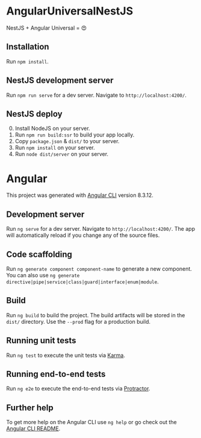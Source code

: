 # AngularUniversalNestJS

NestJS + Angular Universal = 😍

## Installation

Run `npm install`.

## NestJS development server

Run `npm run serve` for a dev server. Navigate to `http://localhost:4200/`.

## NestJS deploy

0. Install NodeJS on your server.
1. Run `npm run build:ssr` to build your app locally.
2. Copy `package.json` & `dist/` to your server.
3. Run `npm install` on your server.
4. Run `node dist/server` on your server.

# Angular

This project was generated with [Angular CLI](https://github.com/angular/angular-cli) version 8.3.12.

## Development server

Run `ng serve` for a dev server. Navigate to `http://localhost:4200/`. The app will automatically reload if you change any of the source files.

## Code scaffolding

Run `ng generate component component-name` to generate a new component. You can also use `ng generate directive|pipe|service|class|guard|interface|enum|module`.

## Build

Run `ng build` to build the project. The build artifacts will be stored in the `dist/` directory. Use the `--prod` flag for a production build.

## Running unit tests

Run `ng test` to execute the unit tests via [Karma](https://karma-runner.github.io).

## Running end-to-end tests

Run `ng e2e` to execute the end-to-end tests via [Protractor](http://www.protractortest.org/).

## Further help

To get more help on the Angular CLI use `ng help` or go check out the [Angular CLI README](https://github.com/angular/angular-cli/blob/master/README.md).
